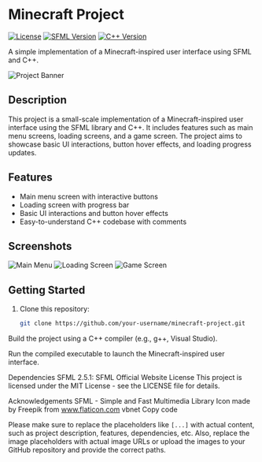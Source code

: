# Minecraft Project

[![License](https://img.shields.io/badge/license-MIT-blue.svg)](LICENSE)
[![SFML Version](https://img.shields.io/badge/SFML-2.5.1-green.svg)](https://www.sfml-dev.org/)
[![C++ Version](https://img.shields.io/badge/C++-17-blue.svg)](https://en.cppreference.com/w/cpp/20)

A simple implementation of a Minecraft-inspired user interface using SFML and C++.

![Project Banner](images/project_banner.png)

## Description

This project is a small-scale implementation of a Minecraft-inspired user interface using the SFML library and C++. It includes features such as main menu screens, loading screens, and a game screen. The project aims to showcase basic UI interactions, button hover effects, and loading progress updates.

## Features

- Main menu screen with interactive buttons
- Loading screen with progress bar
- Basic UI interactions and button hover effects
- Easy-to-understand C++ codebase with comments

## Screenshots

![Main Menu](images/main_menu.png)
![Loading Screen](images/loading_screen.png)
![Game Screen](images/game_screen.png)

## Getting Started

1. Clone this repository:
   ```sh
   git clone https://github.com/your-username/minecraft-project.git
Build the project using a C++ compiler (e.g., g++, Visual Studio).

Run the compiled executable to launch the Minecraft-inspired user interface.

Dependencies
SFML 2.5.1: SFML Official Website
License
This project is licensed under the MIT License - see the LICENSE file for details.

Acknowledgements
SFML - Simple and Fast Multimedia Library
Icon made by Freepik from www.flaticon.com
vbnet
Copy code

Please make sure to replace the placeholders like `[...]` with actual content, such as project description, features, dependencies, etc. Also, replace the image placeholders with actual image URLs or upload the images to your GitHub repository and provide the correct paths.




